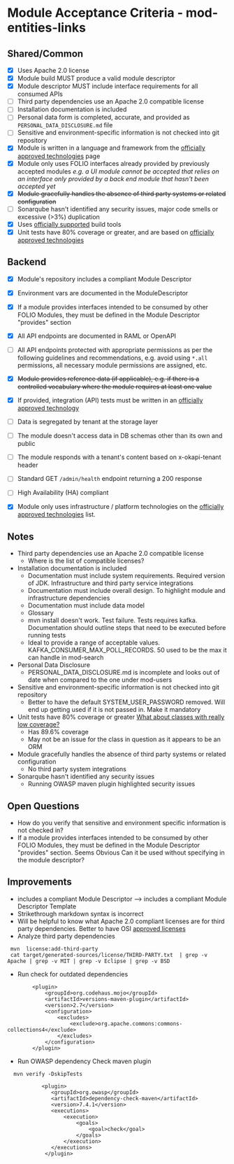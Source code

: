 # Module Acceptance Criteria - mod-entities-links

## Shared/Common
* [X] Uses Apache 2.0 license
* [X] Module build MUST produce a valid module descriptor
* [X] Module descriptor MUST include interface requirements for all consumed APIs
* [ ] Third party dependencies use an Apache 2.0 compatible license
* [ ] Installation documentation is included
* [ ] Personal data form is completed, accurate, and provided as `PERSONAL_DATA_DISCLOSURE.md` file
* [ ] Sensitive and environment-specific information is not checked into git repository
* [X] Module is written in a language and framework from the [officially approved technologies](https://wiki.folio.org/display/TC/Officially+Supported+Technologies) page
* [X] Module only uses FOLIO interfaces already provided by previously accepted modules _e.g. a UI module cannot be accepted that relies on an interface only provided by a back end module that hasn't been accepted yet_
* [X] ~~Module gracefully handles the absence of third party systems or related configuration~~
* [ ] Sonarqube hasn't identified any security issues, major code smells or excessive (>3%) duplication
* [X] Uses [officially supported](https://wiki.folio.org/display/TC/Officially+Supported+Technologies) build tools
* [X] Unit tests have 80% coverage or greater, and are based on [officially approved technologies](https://wiki.folio.org/display/TC/Officially+Supported+Technologies)

## Backend
* [X] Module's repository includes a compliant Module Descriptor
* [X] Environment vars are documented in the ModuleDescriptor
* [X] If a module provides interfaces intended to be consumed by other FOLIO Modules, they must be defined in the Module Descriptor "provides" section
* [X] All API endpoints are documented in RAML or OpenAPI
* [ ] All API endpoints protected with appropriate permissions as per the following guidelines and recommendations, e.g. avoid using `*.all` permissions, all necessary module permissions are assigned, etc.
* [X] ~~Module provides reference data (if applicable), e.g. if there is a controlled vocabulary where the module requires at least one value~~
* [X] If provided, integration (API) tests must be written in an [officially approved technology](https://wiki.folio.org/display/TC/Officially+Supported+Technologies)
* [ ] Data is segregated by tenant at the storage layer
* [ ] The module doesn't access data in DB schemas other than its own and public
* [ ] The module responds with a tenant's content based on x-okapi-tenant header
* [ ] Standard GET `/admin/health` endpoint returning a 200 response
* [ ] High Availability (HA) compliant
* [X] Module only uses infrastructure / platform technologies on the [officially approved technologies](https://wiki.folio.org/display/TC/Officially+Supported+Technologies) list.


## Notes
- Third party dependencies use an Apache 2.0 compatible license
  - Where is the list of compatible licenses?
- Installation documentation is included
  - Documentation must include system requirements. Required version of JDK. Infrastructure and third party service integrations
  - Documentation must include overall design. To highlight module and infrastructure dependencies
  - Documentation must include data model
  - Glossary
  - mvn install doesn't work. Test failure. Tests requires kafka. Documentation should outline steps that need to be executed before running tests
  - Ideal to provide a range of acceptable values. KAFKA_CONSUMER_MAX_POLL_RECORDS. 50 used to be the max it can handle in mod-search
- Personal Data Disclosure
  - PERSONAL_DATA_DISCLOSURE.md is incomplete and looks out of date when compared to the one under mod-users
- Sensitive and environment-specific information is not checked into git repository
  - Better to have the default SYSTEM_USER_PASSWORD removed. Will end up getting used if it is not passed in. Make it mandatory
- Unit tests have 80% coverage or greater [What about classes with really low coverage?](https://sonarcloud.io/code?id=org.folio%3Amod-entities-links&selected=org.folio%3Amod-entities-links%3Asrc%2Fmain%2Fjava%2Forg%2Ffolio%2Fentlinks%2Fdomain%2Fentity%2FInstanceAuthorityLinkingRule.java)
  - Has 89.6% coverage
  - May not be an issue for the class in question as it appears to be an ORM
- Module gracefully handles the absence of third party systems or related configuration
  - No third party system integrations
- Sonarqube hasn't identified any security issues
  - Running OWASP maven plugin highlighted security issues

## Open Questions
-  How do you verify that sensitive and environment specific information is not checked in?
- If a module provides interfaces intended to be consumed by other FOLIO Modules, they must be defined in the Module Descriptor "provides" section. Seems Obvious
  Can it be used without specifying in the module descriptor?

## Improvements
- includes a compliant Module Descriptor --> includes a compliant Module Descriptor Template
- Strikethrough markdown syntax is incorrect
- Will be helpful to know what Apache 2.0 compliant licenses are for third party dependencies. 
  Better to have OSI [approved licenses](https://opensource.org/licenses/alphabetical)
- Analyze third party dependencies
```
 mvn  license:add-third-party
 cat target/generated-sources/license/THIRD-PARTY.txt  | grep -v Apache | grep -v MIT | grep -v Eclipse | grep -v BSD
```
- Run check for outdated dependencies
```
        <plugin>
            <groupId>org.codehaus.mojo</groupId>
            <artifactId>versions-maven-plugin</artifactId>
            <version>2.7</version>
            <configuration>
                <excludes>
                    <exclude>org.apache.commons:commons-collections4</exclude>
                </excludes>
            </configuration>
        </plugin>
```
- Run OWASP dependency Check maven plugin
```
  mvn verify -DskipTests
```
```
           <plugin>
              <groupId>org.owasp</groupId>
              <artifactId>dependency-check-maven</artifactId>
              <version>7.4.1</version>
              <executions>
                  <execution>
                      <goals>
                          <goal>check</goal>
                      </goals>
                  </execution>
              </executions>
            </plugin>
```
